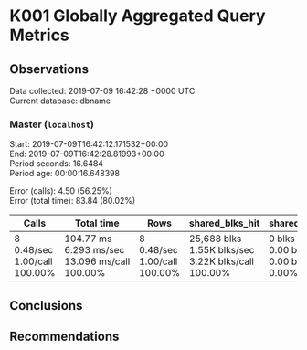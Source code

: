# K001 Globally Aggregated Query Metrics

## Observations ##
Data collected: 2019-07-09 16:42:28 +0000 UTC  
Current database: dbname  



### Master (`localhost`) ###
Start: 2019-07-09T16:42:12.171532+00:00  
End: 2019-07-09T16:42:28.81993+00:00  
Period seconds: 16.6484  
Period age: 00:00:16.648398  

Error (calls): 4.50 (56.25%)  
Error (total time): 83.84 (80.02%)

| Calls | Total&nbsp;time | Rows | shared_blks_hit | shared_blks_read | shared_blks_dirtied | shared_blks_written | blk_read_time | blk_write_time | kcache_reads | kcache_writes | kcache_user_time_ms | kcache_system_time |
|-------|------------|------|-----------------|------------------|---------------------|---------------------|---------------|----------------|--------------|---------------|---------------------|--------------------|
|8<br/>0.48/sec<br/>1.00/call<br/>100.00% |104.77&nbsp;ms<br/>6.293&nbsp;ms/sec<br/>13.096&nbsp;ms/call<br/>100.00% |8<br/>0.48/sec<br/>1.00/call<br/>100.00% |25,688&nbsp;blks<br/>1.55K&nbsp;blks/sec<br/>3.22K&nbsp;blks/call<br/>100.00% |0&nbsp;blks<br/>0.00&nbsp;blks/sec<br/>0.00&nbsp;blks/call<br/>0.00% |0&nbsp;blks<br/>0.00&nbsp;blks/sec<br/>0.00&nbsp;blks/call<br/>0.00% |0&nbsp;blks<br/>0.00&nbsp;blks/sec<br/>0.00&nbsp;blks/call<br/>0.00% |0.00&nbsp;ms<br/>0.000&nbsp;ms/sec<br/>0.000&nbsp;ms/call<br/>0.00% |0.00&nbsp;ms<br/>0.000&nbsp;ms/sec<br/>0.000&nbsp;ms/call<br/>0.00% |0.00&nbsp;bytes<br/>0.00&nbsp;bytes/sec<br/>0.00&nbsp;bytes/call<br/>0.00% |0.00&nbsp;bytes<br/>0.00&nbsp;bytes/sec<br/>0.00&nbsp;bytes/call<br/>0.00% |0.00&nbsp;ms<br/>0.000&nbsp;ms/sec<br/>0.000&nbsp;ms/call<br/>0.00% |0.00&nbsp;ms<br/>0.000&nbsp;ms/sec<br/>0.000&nbsp;ms/call<br/>0.00%|





## Conclusions ##


## Recommendations ##

